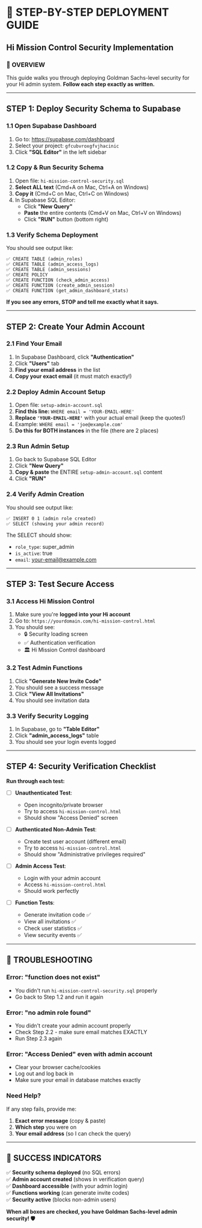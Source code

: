 # 🚀 STEP-BY-STEP DEPLOYMENT GUIDE
## Hi Mission Control Security Implementation

### **🎯 OVERVIEW**
This guide walks you through deploying Goldman Sachs-level security for your Hi admin system. **Follow each step exactly as written.**

---

## **STEP 1: Deploy Security Schema to Supabase**

### **1.1 Open Supabase Dashboard**
1. Go to: https://supabase.com/dashboard
2. Select your project: `gfcubvroxgfvjhacinic`
3. Click **"SQL Editor"** in the left sidebar

### **1.2 Copy & Run Security Schema**
1. Open file: `hi-mission-control-security.sql`
2. **Select ALL text** (Cmd+A on Mac, Ctrl+A on Windows)
3. **Copy it** (Cmd+C on Mac, Ctrl+C on Windows)
4. In Supabase SQL Editor:
   - Click **"New Query"**
   - **Paste** the entire contents (Cmd+V on Mac, Ctrl+V on Windows)
   - Click **"RUN"** button (bottom right)

### **1.3 Verify Schema Deployment**
You should see output like:
```
✅ CREATE TABLE (admin_roles)
✅ CREATE TABLE (admin_access_logs)  
✅ CREATE TABLE (admin_sessions)
✅ CREATE POLICY
✅ CREATE FUNCTION (check_admin_access)
✅ CREATE FUNCTION (create_admin_session)
✅ CREATE FUNCTION (get_admin_dashboard_stats)
```

**If you see any errors, STOP and tell me exactly what it says.**

---

## **STEP 2: Create Your Admin Account**

### **2.1 Find Your Email**
1. In Supabase Dashboard, click **"Authentication"**
2. Click **"Users"** tab
3. **Find your email address** in the list
4. **Copy your exact email** (it must match exactly!)

### **2.2 Deploy Admin Account Setup**
1. Open file: `setup-admin-account.sql`
2. **Find this line:** `WHERE email = 'YOUR-EMAIL-HERE'`
3. **Replace `'YOUR-EMAIL-HERE'`** with your actual email (keep the quotes!)
4. Example: `WHERE email = 'joe@example.com'`
5. **Do this for BOTH instances** in the file (there are 2 places)

### **2.3 Run Admin Setup**
1. Go back to Supabase SQL Editor
2. Click **"New Query"**
3. **Copy & paste** the ENTIRE `setup-admin-account.sql` content
4. Click **"RUN"**

### **2.4 Verify Admin Creation**
You should see output like:
```
✅ INSERT 0 1 (admin role created)
✅ SELECT (showing your admin record)
```

The SELECT should show:
- `role_type`: super_admin
- `is_active`: true
- `email`: your-email@example.com

---

## **STEP 3: Test Secure Access**

### **3.1 Access Hi Mission Control**
1. Make sure you're **logged into your Hi account** 
2. Go to: `https://yourdomain.com/hi-mission-control.html`
3. You should see:
   - 🔒 Security loading screen
   - ✅ Authentication verification
   - 🏛️ Hi Mission Control dashboard

### **3.2 Test Admin Functions**
1. Click **"Generate New Invite Code"**
2. You should see a success message
3. Click **"View All Invitations"** 
4. You should see invitation data

### **3.3 Verify Security Logging**
1. In Supabase, go to **"Table Editor"**
2. Click **"admin_access_logs"** table
3. You should see your login events logged

---

## **STEP 4: Security Verification Checklist**

**Run through each test:**

- [ ] **Unauthenticated Test**: 
  - Open incognito/private browser
  - Try to access `hi-mission-control.html`
  - Should show "Access Denied" screen

- [ ] **Authenticated Non-Admin Test**:
  - Create test user account (different email)
  - Try to access `hi-mission-control.html` 
  - Should show "Administrative privileges required"

- [ ] **Admin Access Test**:
  - Login with your admin account
  - Access `hi-mission-control.html`
  - Should work perfectly

- [ ] **Function Tests**:
  - Generate invitation code ✅
  - View all invitations ✅
  - Check user statistics ✅
  - View security events ✅

---

## **🚨 TROUBLESHOOTING**

### **Error: "function does not exist"**
- You didn't run `hi-mission-control-security.sql` properly
- Go back to Step 1.2 and run it again

### **Error: "no admin role found"**  
- You didn't create your admin account properly
- Check Step 2.2 - make sure email matches EXACTLY
- Run Step 2.3 again

### **Error: "Access Denied" even with admin account**
- Clear your browser cache/cookies
- Log out and log back in
- Make sure your email in database matches exactly

### **Need Help?**
If any step fails, provide me:
1. **Exact error message** (copy & paste)
2. **Which step** you were on
3. **Your email address** (so I can check the query)

---

## **🎉 SUCCESS INDICATORS**

✅ **Security schema deployed** (no SQL errors)  
✅ **Admin account created** (shows in verification query)  
✅ **Dashboard accessible** (with your admin login)  
✅ **Functions working** (can generate invite codes)  
✅ **Security active** (blocks non-admin users)  

**When all boxes are checked, you have Goldman Sachs-level admin security! 🛡️**